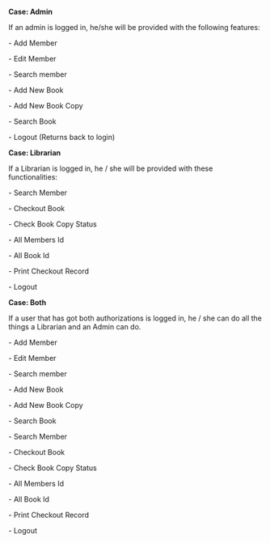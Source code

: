 <p><strong> Case: Admin </strong ></p>
   <p> </italic> If an admin is logged in, he/she will be provided with the following features: </italic> </p>
      <p>  - Add Member </p>
      <p>  - Edit Member </p>
      <p>  - Search member </p>
      <p>  - Add New Book </p>
      <p>  - Add New Book Copy </p>
      <p>  - Search Book </p>
      <p>  - Logout (Returns back to login) </p>

<p><strong> Case: Librarian </strong ></p>
    <p> </italic> If a Librarian is logged in, he / she will be provided with these functionalities: </italic> </p>
      <p>  - Search Member </p>
      <p>  - Checkout Book </p>
      <p>  - Check Book Copy Status </p>
      <p>  - All Members Id </p>
      <p>  - All Book Id </p>
      <p>  - Print Checkout Record </p>
      <p>  - Logout </p>

<p> <strong> Case: Both </strong ></p>
  <p> </italic>  If a user that has got both authorizations is logged in, he / she can do all the things a Librarian and an Admin can do. </italic> </p> 
      <p>  - Add Member </p>
      <p>  - Edit Member </p>
      <p>  - Search member </p>
      <p>  - Add New Book </p>
      <p>  - Add New Book Copy </p>
      <p>  - Search Book </p>
      <p>  - Search Member </p>
      <p>  - Checkout Book </p>
      <p>  - Check Book Copy Status </p>
      <p>  - All Members Id </p>
      <p>  - All Book Id </p>
      <p>  - Print Checkout Record </p>
      <p>  - Logout </p>